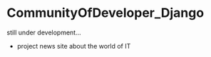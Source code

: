 # CommunityOfDeveloper_Django

still under development...

* project news site about the world of IT
